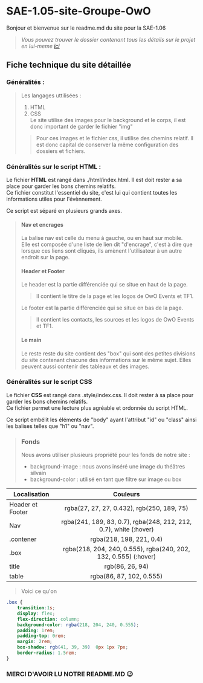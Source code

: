 SAE-1.05-site-Groupe-OwO
========================

Bonjour et bienvenue sur le readme.md du site pour la SAE-1.06  
>*Vous pouvez trouver le dossier contenant tous les détails sur le projet en lui-meme [ici](https://ametice.univ-amu.fr/pluginfile.php/5207407/assignsubmission_file/submission_files/2358965/SAE_1.05_Groupe_OwO_Projet_1.pdf?forcedownload=1)*  
  
  
## Fiche technique du site détaillée  

### Généralités :
>Les langages uttilisées :
> 1. HTML
> 1. CSS  
> Le site utilise des images pour le background et le corps, il est donc important de garder le fichier "img"
>>Pour ces images et le fichier css, il utilise des chemins relatif. Il est donc capital de conserver la même configuration des dossiers et fichiers.  
> 

### Généralités sur le script HTML :  
  
Le fichier **HTML** est rangé dans ./html/index.html. Il est doit rester a sa place pour garder les bons chemins relatifs.  
Ce fichier constitut l'essentiel du site, c'est lui qui contient toutes les informations utiles pour l'évènnement. 
  
Ce script est séparé en plusieurs grands axes.  
  
>#### Nav et encrages  
>  
>La balise nav est celle du menu à gauche, ou en haut sur mobile.  
>Elle est composée d'une liste de lien dit "d'encrage", c'est à dire que lorsque ces liens sont cliqués, ils amènent l'utilisateur à un autre endroit sur la page.  
>  
>#### Header et Footer
>    
>Le header est la partie différenciée qui se situe en haut de la page.  
>>Il contient le titre de la page et les logos de OwO Events et TF1.  
>  
>Le footer est la partie différenciée qui se situe en bas de la page.  
>>Il contient les contacts, les sources et les logos de OwO Events et TF1.  
>  
>#### Le main  
>  
>Le reste reste du site contient des "box" qui sont des petites divisions du site contenant chacune des informations sur le même sujet. Elles peuvent aussi contenir des tableaux et des images.  

### Généralités sur le script CSS

Le fichier **CSS** est rangé dans .style/index.css. Il doit rester à sa place pour garder les bons chemins relatifs.  
Ce fichier permet une lecture plus agréable et ordonnée du script HTML.

Ce script embélit les éléments de "body" ayant l'attribut "id" ou "class" ainsi les balises telles que "h1" ou "nav". 

>### Fonds
>
>Nous avons utiliser plusieurs propriété pour les fonds de notre site :
> * background-image : nous avons inséré une image du théâtres silvain
> * background-color : utilisé en tant que filtre sur image ou box


| Localisation    |                               Couleurs                              |
|--------------   |:-------------------------------------------------------------------:|
| Header et Footer|  rgba(27, 27, 27, 0.432), rgb(250, 189, 75)                         |
| Nav             |  rgba(241, 189, 83, 0.7), rgba(248, 212, 212, 0.7), white (:hover)  |
| .contener       | rgba(218, 198, 221, 0.4)                                            |
| .box            | rgba(218, 204, 240, 0.555), rgba(240, 202, 132, 0.555) (:hover)     |
| title           | rgb(86, 26, 94)                                                     |
| table           | rgba(86, 87, 102, 0.555)                                            |
  
>Voici ce qu'on

```css
.box {
    transition:1s;
    display: flex;
    flex-direction: column;
    background-color: rgba(218, 204, 240, 0.555);
    padding: 1rem;
    padding-top: 0rem;
    margin: 2rem;
    box-shadow: rgb(41, 39, 39)  0px 1px 7px;
    border-radius: 1.5rem;
}
```


### MERCI D'AVOIR LU NOTRE README.MD 😉
